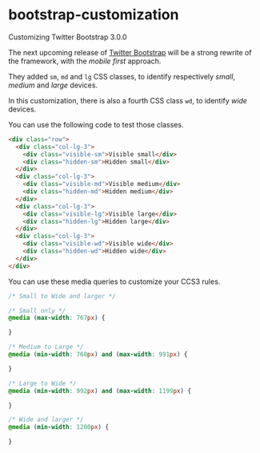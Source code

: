 bootstrap-customization
=======================

Customizing Twitter Bootstrap 3.0.0

The next upcoming release of [Twitter Bootstrap](https://github.com/twitter/bootstrap "Twitter Bootstrap") will be a strong rewrite of the framework, with the *mobile first* approach.

They added `sm`, `md` and `lg` CSS classes, to identify respectively *small*, *medium* and *large* devices.

In this customization, there is also a fourth CSS class `wd`, to identify *wide* devices.

You can use the following code to test those classes.

```html
<div class="row">
  <div class="col-lg-3">
    <div class="visible-sm">Visible small</div>
    <div class="hidden-sm">Hidden small</div>
  </div>
  <div class="col-lg-3">
    <div class="visible-md">Visible medium</div>
    <div class="hidden-md">Hidden medium</div>
  </div>
  <div class="col-lg-3">
    <div class="visible-lg">Visible large</div>
    <div class="hidden-lg">Hidden large</div>
  </div>
  <div class="col-lg-3">
    <div class="visible-wd">Visible wide</div>
    <div class="hidden-wd">Hidden wide</div>
  </div>
</div>
```

You can use these media queries to customize your CCS3 rules.

```css
/* Small to Wide and larger */

/* Small only */
@media (max-width: 767px) {

}

/* Medium to Large */
@media (min-width: 768px) and (max-width: 991px) {

}

/* Large to Wide */
@media (min-width: 992px) and (max-width: 1199px) {

}

/* Wide and larger */
@media (min-width: 1200px) {

}
```